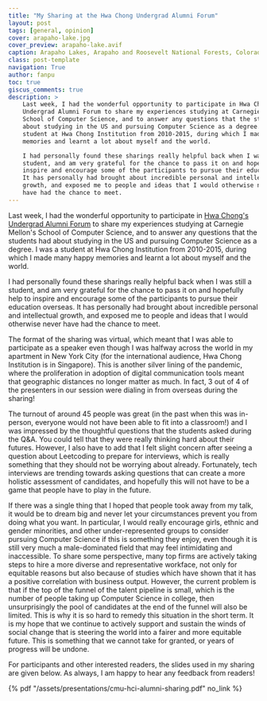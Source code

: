 ```yaml
---
title: "My Sharing at the Hwa Chong Undergrad Alumni Forum"
layout: post
tags: [general, opinion]
cover: arapaho-lake.jpg
cover_preview: arapaho-lake.avif
caption: Arapaho Lakes, Arapaho and Roosevelt National Forests, Colorado, USA
class: post-template
navigation: True
author: fanpu
toc: true
giscus_comments: true
description: >
    Last week, I had the wonderful opportunity to participate in Hwa Chong's
    Undergrad Alumni Forum to share my experiences studying at Carnegie Mellon's
    School of Computer Science, and to answer any questions that the students had
    about studying in the US and pursuing Computer Science as a degree. I was a
    student at Hwa Chong Institution from 2010-2015, during which I made many happy
    memories and learnt a lot about myself and the world.

    I had personally found these sharings really helpful back when I was still a
    student, and am very grateful for the chance to pass it on and hopefully help to
    inspire and encourage some of the participants to pursue their education overseas.
    It has personally had brought about incredible personal and intellectual
    growth, and exposed me to people and ideas that I would otherwise never
    have had the chance to meet.
---
```


Last week, I had the wonderful opportunity to participate in [Hwa Chong's
Undergrad Alumni Forum](https://ecg.hci.edu.sg/undergrad-alumni-forum-2022) to
share my experiences studying at Carnegie Mellon's School of Computer Science,
and to answer any questions that the students had about studying in the US and
pursuing Computer Science as a degree. I was a student at Hwa Chong Institution
from 2010-2015, during which I made many happy memories and learnt a lot about
myself and the world.

I had personally found these sharings really helpful back when I was still a
student, and am very grateful for the chance to pass it on and hopefully help to
inspire and encourage some of the participants to pursue their education overseas.
It has personally had brought about incredible personal and intellectual
growth, and exposed me to people and ideas that I would otherwise never
have had the chance to meet.

The format of the sharing was virtual, which meant that I was able to
participate as a speaker even though I was halfway across the world in my
apartment in New York City (for the international audience, Hwa Chong
Institution is in Singapore). This is another silver lining of the pandemic,
where the proliferation in adoption of digital communication tools meant that
geographic distances no longer matter as much. In fact, 3 out of 4 of the
presenters in our session were dialing in from overseas during the sharing!

The turnout of around 45 people was great (in the past when this was in-person,
everyone would not have been able to fit into a classroom!) and I was impressed by
the thoughtful questions that the students asked during the Q&A. You could
tell that they were really thinking hard about their futures.  However, I also
have to add that I felt slight concern after seeing a question about Leetcoding
to prepare for interviews, which is really something that they should not be
worrying about already.  Fortunately, tech interviews are trending towards
asking questions that can create a more holistic assessment of candidates, and
hopefully this will not have to be a game that people have to play in
the future. 

If there was a single thing that I hoped that people took away from my talk, it
would be to dream big and never let your circumstances prevent you from doing
what you want. In particular, I would really encourage girls, ethnic and gender
minorities, and other under-represented groups to consider pursuing Computer
Science if this is something they enjoy, even though it is still very much a
male-dominated field that may feel intimidating and inaccessible. To
share some perspective, many top firms are actively taking steps to hire a more
diverse and representative workface, not only for equitable reasons but also
because of studies which have shown that it has a positive correlation with 
business output. However, the current problem is that if the top of the funnel
of the talent pipeline is small, which is the number of people taking up
Computer Science in college, then unsurprisingly the pool of candidates at the
end of the funnel will also be limited. This is why it is so hard to remedy this
situation in the short term.  It is my hope that we continue to actively support
and sustain the winds of social change that is steering the world into a fairer
and more equitable future. This is something that we cannot take for granted,
or years of progress will be undone.

For participants and other interested readers, the slides used in my sharing are given below. As always, I am happy to hear any feedback from readers!

{% pdf "/assets/presentations/cmu-hci-alumni-sharing.pdf" no_link %}